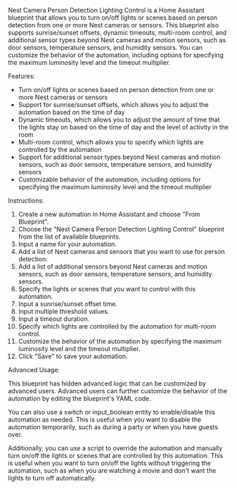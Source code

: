 Nest Camera Person Detection Lighting Control is a Home Assistant blueprint that allows you to turn on/off lights or scenes based on person detection from one or more Nest cameras or sensors. This blueprint also supports sunrise/sunset offsets, dynamic timeouts, multi-room control, and additional sensor types beyond Nest cameras and motion sensors, such as door sensors, temperature sensors, and humidity sensors. You can customize the behavior of the automation, including options for specifying the maximum luminosity level and the timeout multiplier.

Features:

- Turn on/off lights or scenes based on person detection from one or more Nest cameras or sensors
- Support for sunrise/sunset offsets, which allows you to adjust the automation based on the time of day
- Dynamic timeouts, which allows you to adjust the amount of time that the lights stay on based on the time of day and the level of activity in the room
- Multi-room control, which allows you to specify which lights are controlled by the automation
- Support for additional sensor types beyond Nest cameras and motion sensors, such as door sensors, temperature sensors, and humidity sensors
- Customizable behavior of the automation, including options for specifying the maximum luminosity level and the timeout multiplier

Instructions:

1. Create a new automation in Home Assistant and choose "From Blueprint".
2. Choose the "Nest Camera Person Detection Lighting Control" blueprint from the list of available blueprints.
3. Input a name for your automation.
4. Add a list of Nest cameras and sensors that you want to use for person detection.
5. Add a list of additional sensors beyond Nest cameras and motion sensors, such as door sensors, temperature sensors, and humidity sensors.
6. Specify the lights or scenes that you want to control with this automation.
7. Input a sunrise/sunset offset time.
8. Input multiple threshold values.
9. Input a timeout duration.
10. Specify which lights are controlled by the automation for multi-room control.
11. Customize the behavior of the automation by specifying the maximum luminosity level and the timeout multiplier.
12. Click "Save" to save your automation.

Advanced Usage:

This blueprint has hidden advanced logic that can be customized by advanced users. Advanced users can further customize the behavior of the automation by editing the blueprint's YAML code.

You can also use a switch or input_boolean entity to enable/disable this automation as needed. This is useful when you want to disable the automation temporarily, such as during a party or when you have guests over.

Additionally, you can use a script to override the automation and manually turn on/off the lights or scenes that are controlled by this automation. This is useful when you want to turn on/off the lights without triggering the automation, such as when you are watching a movie and don't want the lights to turn off automatically.